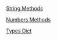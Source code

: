 [String Methods](https://docs.python.org/3/library/stdtypes.html#string-methods)

[Numbers Methods](https://docs.python.org/3/library/functions.html#round)

[Types Dict](https://docs.python.org/3/library/stdtypes.html#mapping-types-dict)
